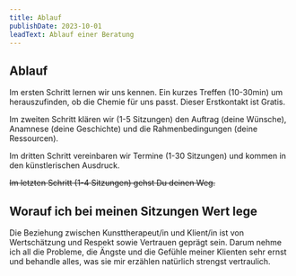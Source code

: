 ```yaml
---
title: Ablauf
publishDate: 2023-10-01
leadText: Ablauf einer Beratung 
---
```

## Ablauf

Im ersten Schritt lernen wir uns kennen. Ein kurzes Treffen (10-30min) um herauszufinden, ob die Chemie für uns passt. Dieser Erstkontakt ist Gratis.

Im zweiten Schritt klären wir (1-5 Sitzungen) den Auftrag (deine Wünsche), Anamnese (deine Geschichte) und die Rahmenbedingungen (deine Ressourcen).

Im dritten Schritt vereinbaren wir Termine (1-30 Sitzungen) und kommen in den künstlerischen Ausdruck.

~~Im letzten Schritt (1-4 Sitzungen) gehst Du deinen Weg.~~

## Worauf ich bei meinen Sitzungen Wert lege

Die Beziehung zwischen Kunsttherapeut/in und Klient/in  ist von Wertschätzung und Respekt sowie Vertrauen geprägt sein. Darum nehme ich all die Probleme, die Ängste und die Gefühle meiner Klienten sehr ernst und behandle alles, was sie mir erzählen natürlich strengst vertraulich.

